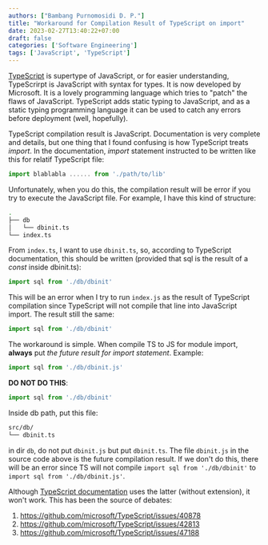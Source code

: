 ```yaml
---
authors: ["Bambang Purnomosidi D. P."]
title: "Workaround for Compilation Result of TypeScript on import"
date: 2023-02-27T13:40:22+07:00
draft: false
categories: ['Software Engineering']
tags: ['JavaScript', 'TypeScript']
---
```


[TypeScript](https://www.typescriptlang.org) is supertype of JavaScript, or for easier understanding, TypeScrirpt is JavaScript with syntax for types. It is now developed by Microsoft. It is a lovely programming language which tries to "patch" the flaws of JavaScript. TypeScript adds static typing to JavaScript, and as a static typing programming language it can be used to catch any errors before deployment (well, hopefully). 

TypeScript compilation result is JavaScript. Documentation is very complete and details, but one thing that I found confusing is how TypeScript treats *import*. In the documentation, *import* statement instructed to be written like this for relatif TypeScript file:

```ts
import blablabla ...... from './path/to/lib'
```

Unfortunately, when you do this, the compilation result will be error if you try to execute the JavaScript file. For example, I have this kind of structure:

```sh
.
├── db
│   └── dbinit.ts
└── index.ts
```

From `index.ts`, I want to use `dbinit.ts`, so, according to TypeScript documentation, this should be written (provided that sql is the result of a *const* inside dbinit.ts):

```ts
import sql from './db/dbinit'
```

This will be an error when I try to run `index.js` as the result of TypeScript compilation since TypeScript will not compile that line into JavaScript import. The result still the same:

```js
import sql from './db/dbinit'
```

The workaround is simple. When compile TS to JS for module import, **always** put *the future result for import statement*. Example: 

```ts
import sql from './db/dbinit.js'
```

**DO NOT DO THIS**:

```ts
import sql from './db/dbinit'
```

Inside db path, put this file:

```sh
src/db/
└── dbinit.ts
```

in dir `db`, do not put `dbinit.js` but put `dbinit.ts`. The file `dbinit.js` in the source code above is the future compilation result. If we don't do this, there will be an error since TS will not compile `import sql from './db/dbinit'` to `import sql from './db/dbinit.js'`.


Although [TypeScript documentation](https://www.typescriptlang.org/docs/handbook/modules.html) uses the latter (without extension), it won't work. This has been the source of debates:

1.  https://github.com/microsoft/TypeScript/issues/40878
2.  https://github.com/microsoft/TypeScript/issues/42813
3.  https://github.com/microsoft/TypeScript/issues/47188


